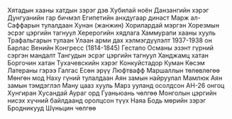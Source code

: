 Хятадын хааны хатдын зэрэг дэв
Хубилай ноён
Данзангийн хэрэг
Дунгуанийн гар бичмэл
Египетийн анхдугаар династ
Марж ал-Саффарын тулалдаан
Хунан (жанжин)
Хорилардай мэргэн
Хорезмын эсрэг цэргийн тагнуул
Херерогийн хядлага
Хаммурапи хааны хууль
Трафальгарын тулаан
Улаан арми дах хэлмэгдүүлэлт 1937-1938 он
Барлас
Венийн Конгресс (1814-1845)
Гестапо
Османы эзэнт гүрний сэргэн мандалт
Тангудын эсрэг цэргийн тагнуул
Ханджамц хатан
Боргочин хатан
Тухачевскийн хэрэг
Конкуйстадор
Куман
Көсэм
Латераны гэрээ
Галгас
Есөн эрүү
Люфтвафф
Маршаллын төлөвлөгөө
Мөнгөн мод
Наху гүний тулалдаан
Аян замын найруулал
Мамлюк
Аян замын тэмдэглэл
Ману цааз хууль
Марз ууланд осолдсон АН-26 онгоц
Хунгиран
Хусандай
Аураг орд
Гуаньюань чөлгөө
Монголын цэргийн нисэх хүчний байлдаанд оролцсон түүх
Наяа
Бодь мөрийн зэрэг
Бродникууд
Шүньцин чөлгөө

